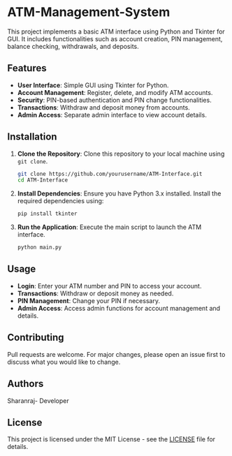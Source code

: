 # ATM-Management-System

This project implements a basic ATM interface using Python and Tkinter for GUI. It includes functionalities such as account creation, PIN management, balance checking, withdrawals, and deposits.

## Features

- **User Interface**: Simple GUI using Tkinter for Python.
- **Account Management**: Register, delete, and modify ATM accounts.
- **Security**: PIN-based authentication and PIN change functionalities.
- **Transactions**: Withdraw and deposit money from accounts.
- **Admin Access**: Separate admin interface to view account details.

## Installation

1. **Clone the Repository**: Clone this repository to your local machine using `git clone`.
   
   ```bash
   git clone https://github.com/yourusername/ATM-Interface.git
   cd ATM-Interface
   ```

2. **Install Dependencies**: Ensure you have Python 3.x installed. Install the required dependencies using:

   ```bash
   pip install tkinter
   ```

3. **Run the Application**: Execute the main script to launch the ATM interface.

   ```bash
   python main.py
   ```

## Usage

- **Login**: Enter your ATM number and PIN to access your account.
- **Transactions**: Withdraw or deposit money as needed.
- **PIN Management**: Change your PIN if necessary.
- **Admin Access**: Access admin functions for account management and details.


## Contributing

Pull requests are welcome. For major changes, please open an issue first to discuss what you would like to change.

## Authors

Sharanraj- Developer

## License

This project is licensed under the MIT License - see the [LICENSE](LICENSE) file for details.
